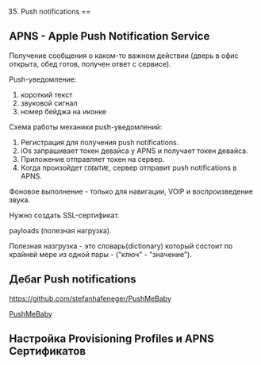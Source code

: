 35. Push notifications
==

## APNS - Apple Push Notification Service

Получение сообщения о каком-то важном действии (дверь в офис открыта, обед готов, получен ответ с сервисе).

Push-уведомление:
1. короткий текст
2. звуковой сигнал
3. номер бейджа на иконке


Cхема работы механики push-уведомлений:

1. Регистрация для получения push notifications.
2. iOs запрашивает токен девайса у APNS и получает токен девайса.
3. Приложение отправляет токен на сервер.
4. Когда произойдет `СОБЫТИЕ`, сервер отправит push notifications в APNS.

Фоновое выполнение - только для навигации, VOIP и воспроизведение звука.

Нужно создать SSL-сертификат.

payloads (полезная нагрузка).

Полезная назгрузка - это словарь(dictionary) который состоит по крайней мере из одной пары - ("ключ" - "значение").

## Дебаг Push notifications

https://github.com/stefanhafeneger/PushMeBaby

[PushMeBaby](https://github.com/arthurigberdin/rg-ios-base/blob/master/Images/pushmebaby.md)

## Настройка Provisioning Profiles и APNS Сертификатов





















